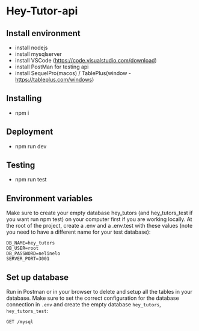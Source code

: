 # Hey-Tutor-api
## Install environment
- install nodejs
- install mysqlserver
- install VSCode (https://code.visualstudio.com/download)
- install PostMan for testing api
- install SequelPro(macos)  / TablePlus(window - https://tableplus.com/windows)
## Installing
- npm i
## Deployment
- npm run dev
## Testing
- npm run test
## Environment variables
Make sure to create your empty database hey_tutors (and hey_tutors_test if you want run npm test) on your computer first if you are working locally. At the root of the project, create a .env and a .env.test with these values (note you need to have a different name for your test database):
```
DB_NAME=hey_tutors
DB_USER=root
DB_PASSWORD=nelinelo
SERVER_PORT=3001
```
## Set up database
Run in Postman or in your browser to delete and setup all the tables in your database. Make sure to set the correct configuration for the database connection in `.env` and create the empty database `hey_tutors`, `hey_tutors_test`:
```
GET /mysql
```
